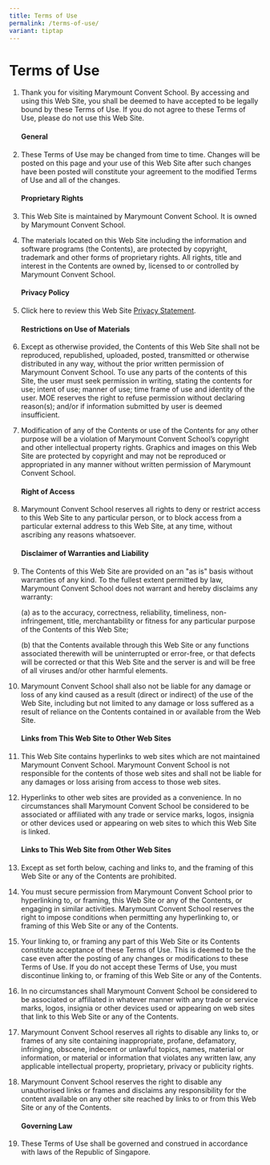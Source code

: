 ```yaml
---
title: Terms of Use
permalink: /terms-of-use/
variant: tiptap
---
```

<h1>Terms of Use</h1>
<ol data-tight="true" class="tight">
<li>
<p>Thank you for visiting Marymount Convent School. By accessing and using
this Web Site, you shall be deemed to have accepted to be legally bound
by these Terms of Use. If you do not agree to these Terms of Use, please
do not use this Web Site.</p>
<p></p>
<h4>General</h4>
<p></p>
</li>
<li>
<p>These Terms of Use may be changed from time to time. Changes will be posted
on this page and your use of this Web Site after such changes have been
posted will constitute your agreement to the modified Terms of Use and
all of the changes.</p>
<p></p>
<h4>Proprietary Rights</h4>
<p></p>
</li>
<li>
<p>This Web Site is maintained by Marymount Convent School. It is owned by
Marymount Convent School.</p>
<p></p>
</li>
<li>
<p>The materials located on this Web Site including the information and software
programs (the Contents), are protected by copyright, trademark and other
forms of proprietary rights. All rights, title and interest in the Contents
are owned by, licensed to or controlled by Marymount Convent School.</p>
<p></p>
<h4>Privacy Policy</h4>
<p></p>
</li>
<li>
<p>Click here to review this Web Site <a href="https://marymountconvent.moe.edu.sg/privacy-statement/" rel="noopener noreferrer nofollow" target="_blank">Privacy Statement</a>.</p>
<p></p>
<h4>Restrictions on Use of Materials</h4>
<p></p>
</li>
<li>
<p>Except as otherwise provided, the Contents of this Web Site shall not
be reproduced, republished, uploaded, posted, transmitted or otherwise
distributed in any way, without the prior written permission of Marymount
Convent School. To use any parts of the contents of this Site, the user
must seek permission in writing, stating the contents for use; intent of
use; manner of use; time frame of use and identity of the user. MOE reserves
the right to refuse permission without declaring reason(s); and/or if information
submitted by user is deemed insufficient.</p>
</li>
<li>
<p>Modification of any of the Contents or use of the Contents for any other
purpose will be a violation of Marymount Convent School’s copyright and
other intellectual property rights. Graphics and images on this Web Site
are protected by copyright and may not be reproduced or appropriated in
any manner without written permission of Marymount Convent School.</p>
<p></p>
<h4>Right of Access</h4>
<p></p>
</li>
<li>
<p>Marymount Convent School reserves all rights to deny or restrict access
to this Web Site to any particular person, or to block access from a particular
external address to this Web Site, at any time, without ascribing any reasons
whatsoever.</p>
<p></p>
<h4>Disclaimer of Warranties and Liability</h4>
<p></p>
</li>
<li>
<p>The Contents of this Web Site are provided on an "as is" basis without
warranties of any kind. To the fullest extent permitted by law, Marymount
Convent School does not warrant and hereby disclaims any warranty:</p>
<p>(a) as to the accuracy, correctness, reliability, timeliness, non-infringement,
title, merchantability or fitness for any particular purpose of the Contents
of this Web Site;</p>
<p>(b) that the Contents available through this Web Site or any functions
associated therewith will be uninterrupted or error-free, or that defects
will be corrected or that this Web Site and the server is and will be free
of all viruses and/or other harmful elements.</p>
</li>
<li>
<p>Marymount Convent School shall also not be liable for any damage or loss
of any kind caused as a result (direct or indirect) of the use of the Web
Site, including but not limited to any damage or loss suffered as a result
of reliance on the Contents contained in or available from the Web Site.</p>
<p></p>
<h4>Links from This Web Site to Other Web Sites</h4>
<p></p>
</li>
<li>
<p>This Web Site contains hyperlinks to web sites which are not maintained
Marymount Convent School. Marymount Convent School is not responsible for
the contents of those web sites and shall not be liable for any damages
or loss arising from access to those web sites.</p>
<p></p>
</li>
<li>
<p>Hyperlinks to other web sites are provided as a convenience. In no circumstances
shall Marymount Convent School be considered to be associated or affiliated
with any trade or service marks, logos, insignia or other devices used
or appearing on web sites to which this Web Site is linked.</p>
<p></p>
<h4>Links to This Web Site from Other Web Sites</h4>
<p></p>
</li>
<li>
<p>Except as set forth below, caching and links to, and the framing of this
Web Site or any of the Contents are prohibited.</p>
</li>
<li>
<p>You must secure permission from Marymount Convent School prior to hyperlinking
to, or framing, this Web Site or any of the Contents, or engaging in similar
activities. Marymount Convent School reserves the right to impose conditions
when permitting any hyperlinking to, or framing of this Web Site or any
of the Contents.</p>
</li>
<li>
<p>Your linking to, or framing any part of this Web Site or its Contents
constitute acceptance of these Terms of Use. This is deemed to be the case
even after the posting of any changes or modifications to these Terms of
Use. If you do not accept these Terms of Use, you must discontinue linking
to, or framing of this Web Site or any of the Contents.</p>
</li>
<li>
<p>In no circumstances shall Marymount Convent School be considered to be
associated or affiliated in whatever manner with any trade or service marks,
logos, insignia or other devices used or appearing on web sites that link
to this Web Site or any of the Contents.</p>
</li>
<li>
<p>Marymount Convent School reserves all rights to disable any links to,
or frames of any site containing inappropriate, profane, defamatory, infringing,
obscene, indecent or unlawful topics, names, material or information, or
material or information that violates any written law, any applicable intellectual
property, proprietary, privacy or publicity rights.</p>
</li>
<li>
<p>Marymount Convent School reserves the right to disable any unauthorised
links or frames and disclaims any responsibility for the content available
on any other site reached by links to or from this Web Site or any of the
Contents.</p>
<p></p>
<h4>Governing Law</h4>
<p></p>
</li>
<li>
<p>These Terms of Use shall be governed and construed in accordance with
laws of the Republic of Singapore.</p>
</li>
</ol>
<p></p>